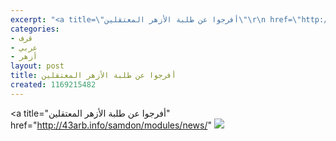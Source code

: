 ```yaml
---
excerpt: "<a title=\"أفرجوا عن طلبة الأزهر المعتقلين\"\r\n href=\"http://43arb.info/samdon/modules/news/\"\r\n<img\r\nsrc=\"http://img141.imageshack.us/img141/4101/freetrueav7copyzm4.jpg\"\r\n/></a>"
categories:
- قرف
- عربي
- أزهر
layout: post
title: أفرجوا عن طلبة الأزهر المعتقلين
created: 1169215482
---
```

<a title="أفرجوا عن طلبة الأزهر المعتقلين"
 href="http://43arb.info/samdon/modules/news/"
<img
src="http://img141.imageshack.us/img141/4101/freetrueav7copyzm4.jpg"
/></a>
